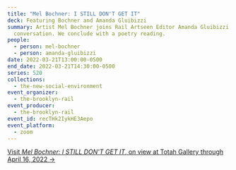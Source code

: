 ```yaml
---
title: "Mel Bochner: I STILL DON'T GET IT"
deck: Featuring Bochner and Amanda Gluibizzi
summary: Artist Mel Bochner joins Rail Artseen Editor Amanda Gluibizzi for a
  conversation. We conclude with a poetry reading.
people:
  - person: mel-bochner
  - person: amanda-gluibizzi
date: 2022-03-21T13:00:00-0500
end_date: 2022-03-21T14:30:00-0500
series: 520
collections:
  - the-new-social-environment
event_organizer:
  - the-brooklyn-rail
event_producer:
  - the-brooklyn-rail
event_id: recTHk2IykHE3Aepo
event_platform:
  - zoom
---
```

[Visit *Mel Bochner: I STILL DON'T GET IT*, on view at Totah Gallery through April 16, 2022 →](https://www.davidtotah.com/exhibitions)